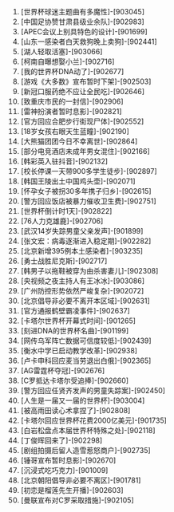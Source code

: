 
1. [世界杯球迷主题曲有多魔性]-[903045]
1. [中国足协赞甘肃县级业余队]-[902983]
1. [APEC会议上别具特色的设计]-[901699]
1. [山东一感染者白天救狗晚上卖狗]-[902441]
1. [湖人轻取活塞]-[903066]
1. [柯南自曝想娶小兰]-[902716]
1. [我的世界杯DNA动了]-[902677]
1. [游戏《大多数》宣布暂时下架]-[902503]
1. [新冠口服药绝不应让全民吃]-[902646]
1. [致重庆市民的一封信]-[902906]
1. [雷神扮演者暂时息影]-[902821]
1. [官方回应合肥步行街现尸体]-[902552]
1. [18岁女孩右眼天生蓝瞳]-[902190]
1. [大熊猫团团今日不幸离世]-[902864]
1. [部分电竞酒店未成年男女混住]-[902166]
1. [韩彩英入驻抖音]-[902132]
1. [校长停课一天带900多学生徒步]-[902897]
1. [韩国王陵出土中国鸡头壶]-[902071]
1. [怀孕女子被拐30多年携子归乡]-[902615]
1. [警方回应饭店被暴力催收卫生费]-[902751]
1. [世界杯倒计时1天]-[902822]
1. [76人力克雄鹿]-[902706]
1. [武汉14岁失踪男童父亲发声]-[901899]
1. [张文宏：病毒逐渐进入稳定期]-[902282]
1. [北京新增395例本土感染者]-[903235]
1. [勇士战胜尼克斯]-[902717]
1. [韩男子以拖鞋被穿为由杀害妻儿]-[902308]
1. [央视频之夜主持人有王冰冰]-[903086]
1. [广州防控形势依然严峻复杂]-[902072]
1. [北京倡导非必要不离开本区域]-[902631]
1. [官方通报鹤壁霸凌事件]-[902637]
1. [卡塔尔世界杯开幕式时间]-[901265]
1. [刻进DNA的世界杯名曲]-[901199]
1. [网传乌军阵亡数据可信度较低]-[902439]
1. [衡水中学已启动教学改革]-[902938]
1. [卢卡申科回应麦当劳退出白俄]-[902365]
1. [AG雷霆杯夺冠]-[902676]
1. [C罗抵达卡塔尔受追捧]-[902660]
1. [警方回应任贤齐发声的男童失踪案]-[902450]
1. [人生是一届又一届的世界杯]-[903004]
1. [被高雨田读心术拿捏了]-[902808]
1. [卡塔尔回应世界杯花费2000亿美元]-[901735]
1. [白岩松盘点本届世界杯特殊之处]-[902118]
1. [丁俊晖回来了]-[902298]
1. [剧组拍摄后留人造雪惹怒商户]-[902735]
1. [锤哥宣布暂时息影]-[902670]
1. [沉浸式吃巧克力]-[901009]
1. [北京朝阳倡导非必要不离区]-[901781]
1. [初恋是榴莲先生开播]-[902603]
1. [曼联宣布对C罗采取措施]-[902105]